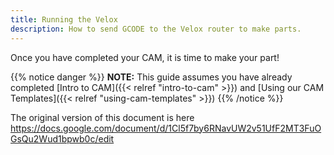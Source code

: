 ```yaml
---
title: Running the Velox
description: How to send GCODE to the Velox router to make parts.
---
```


Once you have completed your CAM, it is time to make your part!

{{% notice danger %}}
**NOTE:** This guide assumes you have already completed [Intro to CAM]({{< relref "intro-to-cam" >}}) and [Using our CAM Templates]({{< relref "using-cam-templates" >}})
{{% /notice %}}

The original version of this document is here
https://docs.google.com/document/d/1Cl5f7by6RNavUW2v51UfF2MT3FuOGsQu2Wud1bpwb0c/edit